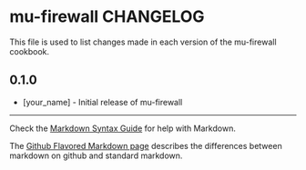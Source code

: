 # mu-firewall CHANGELOG

This file is used to list changes made in each version of the mu-firewall cookbook.

## 0.1.0
- [your_name] - Initial release of mu-firewall

- - -
Check the [Markdown Syntax Guide](http://daringfireball.net/projects/markdown/syntax) for help with Markdown.

The [Github Flavored Markdown page](http://github.github.com/github-flavored-markdown/) describes the differences between markdown on github and standard markdown.
